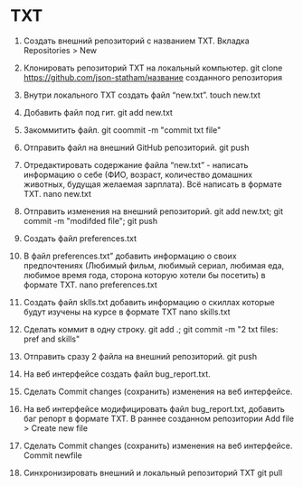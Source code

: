 # TXT
 1. Создать внешний репозиторий c названием TXT.
Вкладка Repositories > New
 2. Клонировать репозиторий TXT на локальный компьютер.
git clone https://github.com/json-statham/название созданного репозитория
 3. Внутри локального TXT создать файл “new.txt”.
touch new.txt
 4. Добавить файл под гит.
git add new.txt
 5. Закоммитить файл.
git coommit -m "commit txt file"
 6. Отправить файл на внешний GitHub репозиторий.
git push
 7. Отредактировать содержание файла “new.txt” - написать информацию о себе (ФИО, возраст, количество домашних животных, будущая желаемая зарплата). Всё написать в формате TXT.
nano new.txt
 8. Отправить изменения на внешний репозиторий.
git add new.txt; git commit -m "modifded file"; git push
 9. Создать файл preferences.txt
 10. В файл preferences.txt” добавить информацию о своих предпочтениях (Любимый фильм, любимый сериал, любимая еда, любимое время года, сторона которую хотели бы посетить) в формате TXT.
nano preferences.txt 
 11. Создать файл sklls.txt добавить информацию о скиллах которые будут изучены на курсе в формате TXT
nano skills.txt
 12. Сделать коммит в одну строку.
git add .; git commit -m "2 txt files: pref and skills"

 13. Отправить сразу 2 файла на внешний репозиторий.
git push
 14. На веб интерфейсе создать файл bug_report.txt.

 15. Сделать Commit changes (сохранить) изменения на веб интерфейсе.

 16. На веб интерфейсе модифицировать файл bug_report.txt, добавить баг репорт в формате TXT.
В раннее созданном репозитории Add file > Create new file
 17. Сделать Commit changes (сохранить) изменения на веб интерфейсе.
Commit newfile

 18. Синхронизировать внешний и локальный репозиторий TXT
git pull
